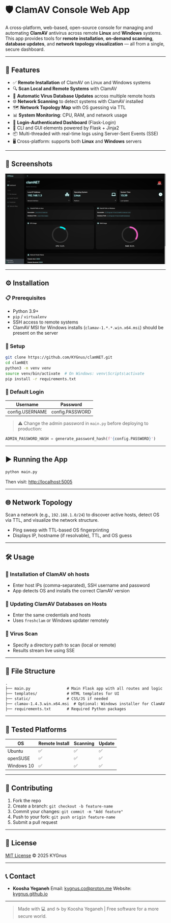 # 🛡️ ClamAV Console Web App

A cross-platform, web-based, open-source console for managing and automating **ClamAV** antivirus across remote **Linux** and **Windows** systems. This app provides tools for **remote installation**, **on-demand scanning**, **database updates**, and **network topology visualization** — all from a single, secure dashboard.

---

## 🚀 Features

- ✅ **Remote Installation** of ClamAV on Linux and Windows systems  
- 🔍 **Scan Local and Remote Systems** with ClamAV  
- 🔄 **Automatic Virus Database Updates** across multiple remote hosts  
- 🌐 **Network Scanning** to detect systems with ClamAV installed  
- 🗺️ **Network Topology Map** with OS guessing via TTL  
- 📊 **System Monitoring**: CPU, RAM, and network usage  
- 🔐 **Login-Authenticated Dashboard** (Flask-Login)  
- 🧰 CLI and GUI elements powered by Flask + Jinja2  
- 📦 Multi-threaded with real-time logs using Server-Sent Events (SSE)  
- 🖥️ Cross-platform: supports both **Linux** and **Windows** servers  

---

## 📸 Screenshots

![clamNET](./clamNET.png)

---

## ⚙️ Installation

### 📋 Prerequisites

- Python 3.9+ 
- `pip` / `virtualenv`
- SSH access to remote systems
- ClamAV MSI for Windows installs (`clamav-1.*.*.win.x64.msi`) should be present on the server

### 🔧 Setup

```bash
git clone https://github.com/KYGnus/clamNET.git
cd clamNEt
python3 -m venv venv
source venv/bin/activate  # On Windows: venv\Scripts\activate
pip install -r requirements.txt
````

### 🔐 Default Login

| Username | Password |
| -------- | -------- |
| config.USERNAME    | config.PASSWORD    |

> ⚠️ Change the admin password in `main.py` before deploying to production:

```python
ADMIN_PASSWORD_HASH = generate_password_hash(f'{config.PASSWORD}')
```

---

## ▶️ Running the App

```bash
python main.py
```

Then visit: [http://localhost:5005](http://localhost:5005)

---

## 🌐 Network Topology

Scan a network (e.g., `192.168.1.0/24`) to discover active hosts, detect OS via TTL, and visualize the network structure.

* Ping sweep with TTL-based OS fingerprinting
* Displays IP, hostname (if resolvable), TTL, and OS guess

---

## 🛠️ Usage

### 🔧 Installation of ClamAV oh hosts

* Enter host IPs (comma-separated), SSH username and password
* App detects OS and installs the correct ClamAV version

### 🔄 Updating ClamAV Databases on Hosts

* Enter the same credentials and hosts
* Uses `freshclam` or Windows updater remotely

### 🧪 Virus Scan

* Specify a directory path to scan (local or remote)
* Results stream live using SSE

---

## 📁 File Structure

```text
.
├── main.py                # Main Flask app with all routes and logic
├── templates/             # HTML templates for UI
├── static/                # CSS/JS if needed
├── clamav-1.4.3.win.x64.msi  # Optional: Windows installer for ClamAV
├── requirements.txt       # Required Python packages
```

---

## 🧪 Tested Platforms

| OS         | Remote Install | Scanning | Update |
| ---------- | -------------- | -------- | ------ |
| Ubuntu     | ✅              | ✅        | ✅      |
| openSUSE   | ✅              | ✅        | ✅      |
| Windows 10 | ✅              | ✅        | ✅      |
---


## 🤝 Contributing

1. Fork the repo
2. Create a branch: `git checkout -b feature-name`
3. Commit your changes: `git commit -m "Add feature"`
4. Push to your fork: `git push origin feature-name`
5. Submit a pull request

---

## 📃 License

[MIT License](https://opensource.org/licenses/MIT) © 2025 KYGnus

---

## 📞 Contact

* **Koosha Yeganeh**
  Email: [kygnus.co@proton.me](mailto:kygnus.co@proton.me)
  Website: [kygnus.github.io](https://kygnus.github.io/)

---

> Made with 💻 and ☕ by Koosha Yeganeh | Free software for a more secure world.


